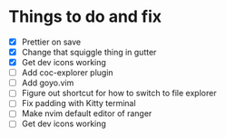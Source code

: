 # Things to do and fix

- [x] Prettier on save
- [x] Change that squiggle thing in gutter
- [x] Get dev icons working
- [ ] Add coc-explorer plugin
- [ ] Add goyo.vim
- [ ] Figure out shortcut for how to switch to file explorer
- [ ] Fix padding with Kitty terminal
- [ ] Make nvim default editor of ranger
- [ ] Get dev icons working
